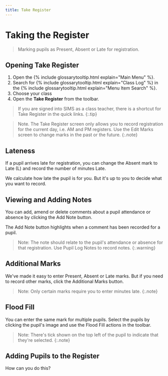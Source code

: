 ```yaml
---
title: Take Register
---
```


# Taking the Register

> Marking pupils as Present, Absent or Late for registration.

## Opening Take Register


1. Open the {% include glossarytooltip.html explain="Main Menu" %}.
1. Search for {% include glossarytooltip.html explain="Class Log" %} in the {% include glossarytooltip.html explain="Menu Item Search" %}.
1. Choose your class
1. Open the **Take Register** from the toolbar.

> If you are signed into SIMS as a class teacher, there is a shortcut for Take Register in the quick links. 
{:.tip}

> Note. The Take Register screen only allows you to record registration for the current day, i.e. AM and PM registers.  Use the Edit Marks screen to change marks in the past or the future.
{:.note}

## Lateness

If a pupil arrives late for registration, you can change the Absent mark to Late (L) and record the number of minutes Late.

We calculate how late the pupil is for you.  But it's up to you to decide what you want to record.

## Viewing and Adding Notes

You can add, amend or delete comments about a pupil attendance or absence by clicking the Add Note button.

The Add Note button highlights when a comment has been recorded for a pupil.

> Note: The note should relate to the pupil's attendance or absence for that registration. Use Pupil Log Notes to record notes.
{:.warning}

## Additional Marks

We've made it easy to enter Present, Absent or Late marks. But if you need to record other marks, click the Additional Marks button.

> Note: Only certain marks require you to enter minutes late.
{:.note}

## Flood Fill

You can enter the same mark for multiple pupils.  Select the pupils by clicking the pupil's image and use the Flood Fill actions in the toolbar.

> Note: There's tick shown on the top left of the pupil to indicate that they're selected.
{:.note}

## Adding Pupils to the Register

How can you do this?


